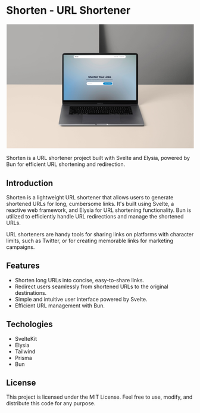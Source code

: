 # Shorten - URL Shortener

![shorten banner](https://github.com/TiageMiguel/Shorten/blob/main/.github/assets/banner.jpg?raw=true)

Shorten is a URL shortener project built with Svelte and Elysia, powered by Bun for efficient URL shortening and redirection.

## Introduction

Shorten is a lightweight URL shortener that allows users to generate shortened URLs for long, cumbersome links. It's built using Svelte, a reactive web framework, and Elysia for URL shortening functionality. Bun is utilized to efficiently handle URL redirections and manage the shortened URLs.

URL shorteners are handy tools for sharing links on platforms with character limits, such as Twitter, or for creating memorable links for marketing campaigns.

## Features

- Shorten long URLs into concise, easy-to-share links.
- Redirect users seamlessly from shortened URLs to the original destinations.
- Simple and intuitive user interface powered by Svelte.
- Efficient URL management with Bun.

## Techologies

- SvelteKit
- Elysia
- Tailwind
- Prisma
- Bun

## License

This project is licensed under the MIT License. Feel free to use, modify, and distribute this code for any purpose.
